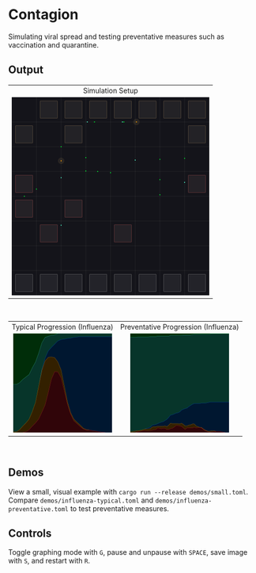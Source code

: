 # Contagion
Simulating viral spread and testing preventative measures such as vaccination and quarantine.<br/>

## Output

<table border="0" cellspacing="0" cellpadding="5">
  <colgroup>
    <col>
  </colgroup>
  <tr>
    <td align="center">Simulation Setup</td></td>
  </tr>
  <tr>
    <td align="center"><img src="https://raw.githubusercontent.com/shadowninja55/contagion/refs/heads/master/images/demo-typical.png" width="400"></td>
  </tr>
</table>

<br />

<table border="0" cellspacing="0" cellpadding="5">
  <colgroup>
    <col>
    <col>
  </colgroup>
  <tr>
    <td align="center">Typical Progression (Influenza)</td>
    <td align="center">Preventative Progression (Influenza)</td>
  </tr>
  <tr>
    <td align="center"><img src="https://raw.githubusercontent.com/shadowninja55/contagion/refs/heads/master/images/influenza-typical.png" width="200"></td>
    <td align="center"><img src="https://raw.githubusercontent.com/shadowninja55/contagion/refs/heads/master/images/influenza-preventative.png" width="200"></td>
  </tr>
</table>

<br />

## Demos
View a small, visual example with `cargo run --release demos/small.toml`.<br/>
Compare `demos/influenza-typical.toml` and `demos/influenza-preventative.toml` to test preventative measures.<br/>

## Controls
Toggle graphing mode with `G`, pause and unpause with `SPACE`, save image with `S`, and restart with `R`.

